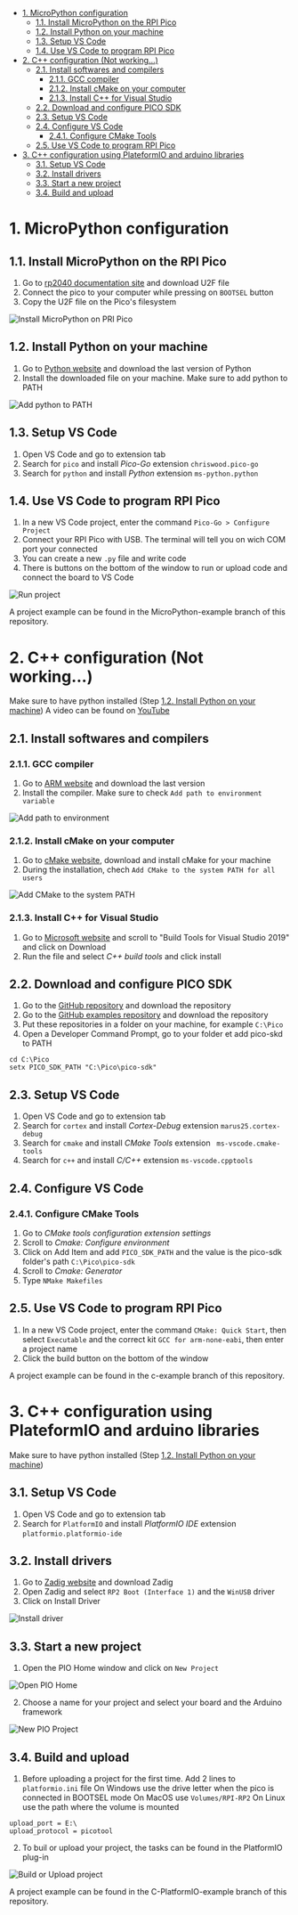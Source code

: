 - [1. MicroPython configuration](#1-micropython-configuration)
  - [1.1. Install MicroPython on the RPI Pico](#11-install-micropython-on-the-rpi-pico)
  - [1.2. Install Python on your machine](#12-install-python-on-your-machine)
  - [1.3. Setup VS Code](#13-setup-vs-code)
  - [1.4. Use VS Code to program RPI Pico](#14-use-vs-code-to-program-rpi-pico)
- [2. C++ configuration (Not working...)](#2-c-configuration-not-working)
  - [2.1. Install softwares and compilers](#21-install-softwares-and-compilers)
    - [2.1.1. GCC compiler](#211-gcc-compiler)
    - [2.1.2. Install cMake on your computer](#212-install-cmake-on-your-computer)
    - [2.1.3. Install C++ for Visual Studio](#213-install-c-for-visual-studio)
  - [2.2. Download and configure PICO SDK](#22-download-and-configure-pico-sdk)
  - [2.3. Setup VS Code](#23-setup-vs-code)
  - [2.4. Configure VS Code](#24-configure-vs-code)
    - [2.4.1. Configure CMake Tools](#241-configure-cmake-tools)
  - [2.5. Use VS Code to program RPI Pico](#25-use-vs-code-to-program-rpi-pico)
- [3. C++ configuration using PlateformIO and arduino libraries](#3-c-configuration-using-plateformio-and-arduino-libraries)
  - [3.1. Setup VS Code](#31-setup-vs-code)
  - [3.2. Install drivers](#32-install-drivers)
  - [3.3. Start a new project](#33-start-a-new-project)
  - [3.4. Build and upload](#34-build-and-upload)

# 1. MicroPython configuration
## 1.1. Install MicroPython on the RPI Pico
1. Go to [rp2040 documentation site](https://www.raspberrypi.org/documentation/rp2040/getting-started/#getting-started-with-micropython) and download U2F file
2. Connect the pico to your computer while pressing on `BOOTSEL` button
3. Copy the U2F file on the Pico's filesystem

![Install MicroPython on PRI Pico](Images/MicroPython-FINAL.gif)

## 1.2. Install Python on your machine
1. Go to [Python website](https://www.python.org/downloads/) and download the last version of Python
2. Install the downloaded file on your machine. Make sure to add python to PATH

![Add python to PATH](Images/Capture%20d’écran%202021-05-12%20083257.jpg)

## 1.3. Setup VS Code
1. Open VS Code and go to extension tab
2. Search for `pico` and install *Pico-Go* extension `chriswood.pico-go`
3. Search for `python` and install *Python* extension `ms-python.python`

## 1.4. Use VS Code to program RPI Pico
1. In a new VS Code project, enter the command `Pico-Go > Configure Project`
2. Connect your RPI Pico with USB. The terminal will tell you on wich COM port your connected
3. You can create a new `.py` file and write code
4. There is buttons on the bottom of the window to run or upload code and connect the board to VS Code

![Run project](Images/Capture%20d’écran%202021-05-12%20082523.jpg)

A project example can be found in the MicroPython-example branch of this repository.

# 2. C++ configuration (Not working...)

Make sure to have python installed (Step [1.2. Install Python on your machine](#12-install-python-on-your-machine))
A video can be found on [YouTube](https://youtu.be/mUF9xjDtFfY)

## 2.1. Install softwares and compilers
### 2.1.1. GCC compiler
1. Go to [ARM website](https://developer.arm.com/tools-and-software/open-source-software/developer-tools/gnu-toolchain/gnu-rm/downloads) and download the last version
2. Install the compiler. Make sure to check `Add path to environment variable`

![Add path to environment](Images/Capture%20d’écran%202021-05-12%20101716.jpg)

### 2.1.2. Install cMake on your computer
1. Go to [cMake website](https://cmake.org/download/), download and install cMake for your machine
2. During the installation, chech `Add CMake to the system PATH for all users`

![Add CMake to the system PATH](Images/Capture%20d’écran%202021-05-12%20101908.jpg)

### 2.1.3. Install C++ for Visual Studio
1. Go to [Microsoft website](https://visualstudio.microsoft.com/fr/downloads/) and scroll to "Build Tools for Visual Studio 2019" and click on Download
2. Run the file and select *C++ build tools* and click install

## 2.2. Download and configure PICO SDK
1. Go to the [GitHub repository](https://github.com/raspberrypi/pico-sdk) and download the repository
2. Go to the [GitHub examples repository](https://github.com/raspberrypi/pico-examples) and download the repository
3. Put these repositories in a folder on your machine, for example `C:\Pico`
4. Open a Developer Command Prompt, go to your folder et add pico-skd to PATH
```
cd C:\Pico
setx PICO_SDK_PATH "C:\Pico\pico-sdk"
```

## 2.3. Setup VS Code
1. Open VS Code and go to extension tab
2. Search for `cortex` and install *Cortex-Debug* extension `marus25.cortex-debug`
3. Search for `cmake` and install *CMake Tools* extension `
ms-vscode.cmake-tools`
4. Search for `c++` and install *C/C++* extension `ms-vscode.cpptools`

## 2.4. Configure VS Code
### 2.4.1. Configure CMake Tools
1. Go to *CMake tools configuration extension settings*
2. Scroll to *Cmake: Configure environment*
3. Click on Add Item and add `PICO_SDK_PATH` and the value is the pico-sdk folder's path `C:\Pico\pico-sdk`
4. Scroll to *Cmake: Generator*
5. Type `NMake Makefiles`

## 2.5. Use VS Code to program RPI Pico
1. In a new VS Code project, enter the command `CMake: Quick Start`, then select `Executable` and the correct kit `GCC for arm-none-eabi`, then enter a project name
2. Click the build button on the bottom of the window

A project example can be found in the c-example branch of this repository.

# 3. C++ configuration using PlateformIO and arduino libraries
Make sure to have python installed (Step [1.2. Install Python on your machine](#12-install-python-on-your-machine))
## 3.1. Setup VS Code
1. Open VS Code and go to extension tab
2. Search for `PlatformIO` and install *PlatformIO IDE* extension `platformio.platformio-ide`

## 3.2. Install drivers
1. Go to [Zadig website](https://zadig.akeo.ie/) and download Zadig
2. Open Zadig and select `RP2 Boot (Interface 1)` and the `WinUSB` driver
3. Click on Install Driver

![Install driver](Images/Capture%20d’écran%202021-05-12%20100915.jpg)

## 3.3. Start a new project
1. Open the PIO Home window and click on `New Project`

![Open PIO Home](Images/Capture%20d’écran%202021-05-12%20090233.jpg)

2. Choose a name for your project and select your board and the Arduino framework

![New PIO Project](Images/Capture%20d’écran%202021-05-12%20090459.jpg)

## 3.4. Build and upload
1. Before uploading a project for the first time. Add 2 lines to `platformio.ini` file
On Windows use the drive letter when the pico is connected in BOOTSEL mode
On MacOS use `Volumes/RPI-RP2`
On Linux use the path where the volume is mounted
```
upload_port = E:\
upload_protocol = picotool
```
2. To buil or upload your project, the tasks can be found in the PlatformIO plug-in

![Build or Upload project](Images/Capture%20d’écran%202021-05-12%20100221.jpg)

A project example can be found in the C-PlatformIO-example branch of this repository.
